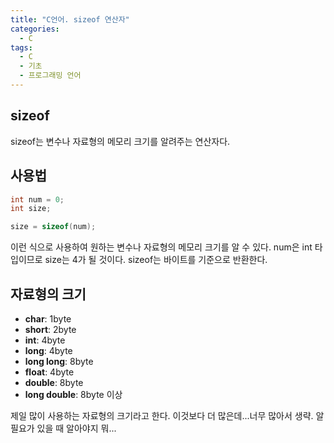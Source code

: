 ```yaml
---
title: "C언어. sizeof 연산자"
categories:
  - C
tags:
  - C
  - 기초
  - 프로그래밍 언어
---
```


## sizeof

sizeof는 변수나 자료형의 메모리 크기를 알려주는 연산자다. 

## 사용법

```c
int num = 0;
int size;

size = sizeof(num);
```

이런 식으로 사용하여 원하는 변수나 자료형의 메모리 크기를 알 수 있다. num은 int 타입이므로 size는 4가 될 것이다. sizeof는 바이트를 기준으로 반환한다.

## 자료형의 크기

- **char**: 1byte
- **short**: 2byte
- **int**: 4byte
- **long**: 4byte
- **long long**: 8byte
- **float**: 4byte
- **double**: 8byte
- **long double**: 8byte 이상

제일 많이 사용하는 자료형의 크기라고 한다. 이것보다 더 많은데...너무 많아서 생략. 알 필요가 있을 때 알아야지 뭐...